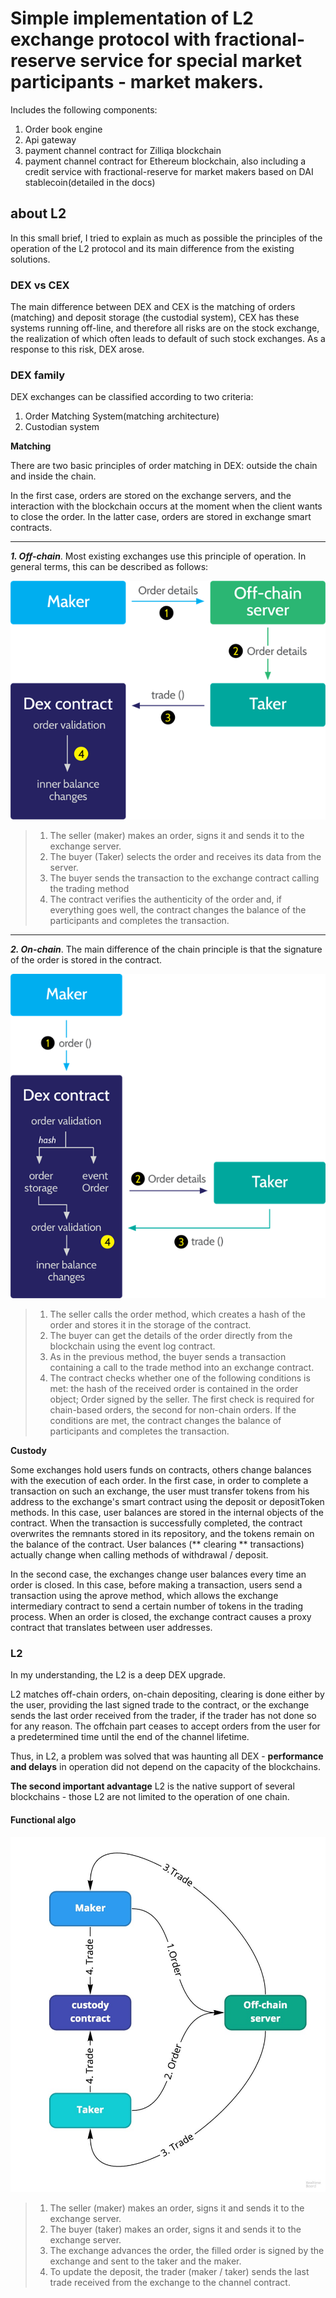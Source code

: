 # Simple implementation of L2 exchange protocol with fractional-reserve service for special market participants - market makers.

Includes the following components:

1. Order book engine
2. Api gateway
3. payment channel contract for  Zilliqa blockchain
4. payment channel contract for  Ethereum blockchain, also including a credit service with fractional-reserve for market makers based on DAI stablecoin(detailed in the docs)


## about L2

In this small brief, I tried to explain as much as possible the principles of the operation of the L2 protocol and its main difference from the existing solutions.

### DEX vs CEX
The main difference between DEX and CEX is the matching of orders (matching) and deposit storage (the custodial system), CEX has these systems running off-line, and therefore all risks are on the stock exchange, the realization of which often leads to default of such stock exchanges. As a response to this risk, DEX arose.

### DEX family

DEX exchanges can be classified according to two criteria:
1. Order Matching System(matching architecture)
2. Custodian system

**Matching**

There are two basic principles of order matching in DEX: outside the chain and inside the chain.

In the first case, orders are stored on the exchange servers, and the interaction with the blockchain occurs at the moment when the client wants to close the order. In the latter case, orders are stored in exchange smart contracts.

---
***1. Off-chain***. Most existing exchanges use this principle of operation. In general terms, this can be described as follows:

![](./docs/orderbook.png)

> 1. The seller (maker) makes an order, signs it and sends it to the exchange server.
> 2. The buyer (Taker) selects the order and receives its data from the server.
> 3. The buyer sends the transaction to the exchange contract calling the trading method
> 4. The contract verifies the authenticity of the order and, if everything goes well, the contract changes the balance of the participants and completes the transaction.
---
***2. On-chain***. The main difference of the chain principle is that the signature of the order is stored in the contract.

![](./docs/clearing.png)

> 1. The seller calls the order method, which creates a hash of the order and stores it in the storage of the contract.
> 2. The buyer can get the details of the order directly from the blockchain using the event log contract.
> 3. As in the previous method, the buyer sends a transaction containing a call to the trade method into an exchange contract.
> 4. The contract checks whether one of the following conditions is met: the hash of the received order is contained in the order object; Order signed by the seller. The first check is required for chain-based orders, the second for non-chain orders. If the conditions are met, the contract changes the balance of participants and completes the transaction.


**Custody**

Some exchanges hold users funds on contracts, others change balances with the execution of each order.
In the first case, in order to complete a transaction on such an exchange, the user must transfer tokens from his address to the exchange's smart contract using the deposit or depositToken methods. In this case, user balances are stored in the internal objects of the contract. When the transaction is successfully completed, the contract overwrites the remnants stored in its repository, and the tokens remain on the balance of the contract.
User balances (** clearing ** transactions) actually change when calling methods of withdrawal / deposit.

In the second case, the exchanges change user balances every time an order is closed. In this case, before making a transaction, users send a transaction using the aprove method, which allows the exchange intermediary contract to send a certain number of tokens in the trading process. When an order is closed, the exchange contract causes a proxy contract that translates between user addresses.

### L2

In my understanding, the L2 is a deep DEX upgrade.

L2 matches off-chain orders, on-chain depositing, clearing is done either by the user, providing the last signed trade to the contract, or the exchange sends the last order received from the trader, if the trader has not done so for any reason. The offchain part ceases to accept orders from the user for a predetermined time until the end of the channel lifetime.

Thus, in L2, a problem was solved that was haunting all DEX - **performance and delays** in operation did not depend on the capacity of the blockchains.

**The second important advantage** L2 is the native support of several blockchains - those L2 are not limited to the operation of one chain.

#### Functional algo

![](./docs/l2.jpg)

> 1. The seller (maker) makes an order, signs it and sends it to the exchange server.
> 2. The buyer (taker) makes an order, signs it and sends it to the exchange server.
> 3. The exchange advances the order, the filled order is signed by the exchange and sent to the taker and the maker.
> 4. To update the deposit, the trader (maker / taker) sends the last trade received from the exchange to the channel contract.



